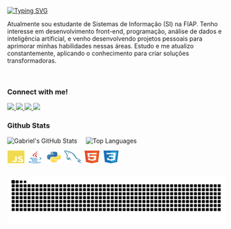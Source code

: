 <a href="https://git.io/typing-svg"><img src="https://readme-typing-svg.demolab.com?font=Fira+Code&weight=700&size=22&duration=4500&pause=1000&color=3B0097&width=435&lines=Ol%C3%A1!!+Eu+sou+o+Gabriel+Morais" alt="Typing SVG" /></a>

<p>Atualmente sou estudante de Sistemas de Informação (SI) na FIAP. Tenho interesse em desenvolvimento front-end, programação, análise de dados e inteligência artificial, e venho desenvolvendo projetos pessoais para aprimorar minhas habilidades nessas áreas. 
  Estudo e me atualizo constantemente, aplicando o conhecimento para criar soluções transformadoras.</p>

<br>

### Connect with me!

<div> 
  <a href="https://www.linkedin.com/in/gabriel-morais-707a1335b/" target="_blank">
    <img src="https://img.shields.io/badge/-LinkedIn-070013?style=for-the-badge&logo=linkedin&logoColor=3B0097" target="_blank">
  </a>
  <a href="https://github.com/moraisgab" target="_blank">
    <img src="https://img.shields.io/badge/-GitHub-070013?style=for-the-badge&logo=github&logoColor=3B0097" target="_blank">
  </a>
  <a href="mailto:SEUEMAIL@exemplo.com" target="_blank">
    <img src="https://img.shields.io/badge/-Gmail-070013?style=for-the-badge&logo=gmail&logoColor=3B0097" target="_blank">
  </a>
  <a href="https://www.instagram.com/1.morais/" target="_blank">
    <img src="https://img.shields.io/badge/-Instagram-070013?style=for-the-badge&logo=instagram&logoColor=3B0097" target="_blank">
  </a>
</div>



### Github Stats

<p style="display: flex; align-items: flex-start; gap: 20px; margin-top: 5px;">
  <img src="https://github-readme-stats.vercel.app/api?username=moraisgab&show_icons=true&bg_color=070013&icon_color=3B0097&text_color=FFFFFF&title_color=FFFFFF&hide_title=true&hide=issues&border_color=2E005B" alt="Gabriel's GitHub Stats" style="margin-top:0;" />
  <img src="https://github-readme-stats.vercel.app/api/top-langs/?username=moraisgab&layout=compact&bg_color=070013&title_color=FFFFFF&text_color=A0A0A0&hide_border=false&border_color=2E005B" alt="Top Languages" style="margin-top:0;" />
</p>


<div style="display: inline_block">
  <img align="center" alt="Gabriel-Js" height="30" width="40" src="https://raw.githubusercontent.com/devicons/devicon/master/icons/javascript/javascript-plain.svg">
  <img align="center" alt="Gabriel-Java" height="30" width="40" src="https://raw.githubusercontent.com/devicons/devicon/master/icons/java/java-original.svg">
  <img align="center" alt="Gabriel-Python" height="30" width="40" src="https://raw.githubusercontent.com/devicons/devicon/master/icons/python/python-original.svg">
  <img align="center" alt="Gabriel-SQL" height="30" width="40" src="https://raw.githubusercontent.com/devicons/devicon/master/icons/mysql/mysql-original.svg">
  <img align="center" alt="Gabriel-HTML" height="30" width="40" src="https://raw.githubusercontent.com/devicons/devicon/master/icons/html5/html5-original.svg">
  <img align="center" alt="Gabriel-CSS" height="30" width="40" src="https://raw.githubusercontent.com/devicons/devicon/master/icons/css3/css3-original.svg">
</div>


##

<picture align="center">
  <source media="(prefers-color-scheme: dark)" srcset="https://raw.githubusercontent.com/moraisgab/moraisgab/output/github-contribution-grid-snake-dark.svg">
  <source media="(prefers-color-scheme: light)" srcset="https://raw.githubusercontent.com/moraisgab/moraisgab/output/github-contribution-grid-snake.svg">
  <img align="center" alt="github contribution grid snake animation" src="https://raw.githubusercontent.com/moraisgab/moraisgab/output/github-contribution-grid-snake.svg">
</picture>


